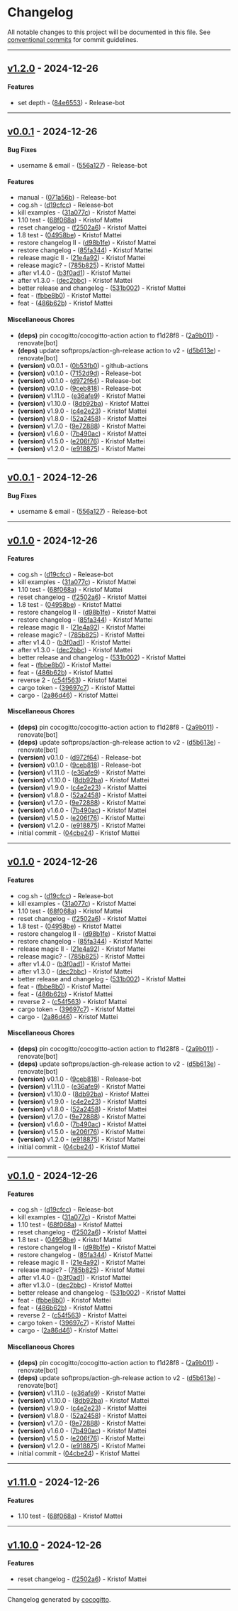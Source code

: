 # Changelog
All notable changes to this project will be documented in this file. See [conventional commits](https://www.conventionalcommits.org/) for commit guidelines.

- - -
## [v1.2.0](https://github.com/kristof-mattei/km-crates-publish-test/compare/v0.0.1..v1.2.0) - 2024-12-26
#### Features
- set depth - ([84e6553](https://github.com/kristof-mattei/km-crates-publish-test/commit/84e655349798d2104e7d4689ccce40e9daaeffa4)) - Release-bot

- - -

## [v0.0.1](https://github.com/kristof-mattei/km-crates-publish-test/compare/486b62bff111c0c66fda9d4b8909e04d2bcceb1c..v0.0.1) - 2024-12-26
#### Bug Fixes
- username & email - ([556a127](https://github.com/kristof-mattei/km-crates-publish-test/commit/556a1274fd094a132c6069119fd43005b9f74ec9)) - Release-bot
#### Features
- manual - ([071a56b](https://github.com/kristof-mattei/km-crates-publish-test/commit/071a56b2fe6c97cefd2b79da1db518cc3c43ad53)) - Release-bot
- cog.sh - ([d19cfcc](https://github.com/kristof-mattei/km-crates-publish-test/commit/d19cfcc0ffc90946df3cc53aeb5d1f3304d1764c)) - Release-bot
- kill examples - ([31a077c](https://github.com/kristof-mattei/km-crates-publish-test/commit/31a077cc642377647082966def5850f6a66eecf6)) - Kristof Mattei
- 1.10 test - ([68f068a](https://github.com/kristof-mattei/km-crates-publish-test/commit/68f068aef50df0fb6bb2301c1efd74e65f3615a5)) - Kristof Mattei
- reset changelog - ([f2502a6](https://github.com/kristof-mattei/km-crates-publish-test/commit/f2502a6613238071429bd43b7e93a7b6138e9b16)) - Kristof Mattei
- 1.8 test - ([04958be](https://github.com/kristof-mattei/km-crates-publish-test/commit/04958bed785718637a4c206a4b9a5db40dd86203)) - Kristof Mattei
- restore changelog II - ([d98b1fe](https://github.com/kristof-mattei/km-crates-publish-test/commit/d98b1fe266ac8d1dff5a39139a23e9cf9fb4ddbe)) - Kristof Mattei
- restore changelog - ([85fa344](https://github.com/kristof-mattei/km-crates-publish-test/commit/85fa34460543832b3db05668fab38347bdb878e3)) - Kristof Mattei
- release magic II - ([21e4a92](https://github.com/kristof-mattei/km-crates-publish-test/commit/21e4a9258464b679d9b7352fd86ed86b4fce590c)) - Kristof Mattei
- release magic? - ([785b825](https://github.com/kristof-mattei/km-crates-publish-test/commit/785b825eff3bcd251692784fe0a162fe3a3cb662)) - Kristof Mattei
- after v1.4.0 - ([b3f0ad1](https://github.com/kristof-mattei/km-crates-publish-test/commit/b3f0ad1bc8cc5a03c3c40ec6ebfb6d7805fb2f03)) - Kristof Mattei
- after v1.3.0 - ([dec2bbc](https://github.com/kristof-mattei/km-crates-publish-test/commit/dec2bbc23a1cbe8585c18f7f0f1469406e526069)) - Kristof Mattei
- better release and changelog - ([531b002](https://github.com/kristof-mattei/km-crates-publish-test/commit/531b0027df8b6e61fa9a940cb130e061647b5a19)) - Kristof Mattei
- feat - ([fbbe8b0](https://github.com/kristof-mattei/km-crates-publish-test/commit/fbbe8b0054efcccaec52ad419cce9fe767b4afa6)) - Kristof Mattei
- feat - ([486b62b](https://github.com/kristof-mattei/km-crates-publish-test/commit/486b62bff111c0c66fda9d4b8909e04d2bcceb1c)) - Kristof Mattei
#### Miscellaneous Chores
- **(deps)** pin cocogitto/cocogitto-action action to f1d28f8 - ([2a9b011](https://github.com/kristof-mattei/km-crates-publish-test/commit/2a9b0119461d17cd2c90b7042d5f3735f0cb3273)) - renovate[bot]
- **(deps)** update softprops/action-gh-release action to v2 - ([d5b613e](https://github.com/kristof-mattei/km-crates-publish-test/commit/d5b613e0f9e7f11c90b3d0a2af8d33b30878ad69)) - renovate[bot]
- **(version)** v0.0.1 - ([0b53fb0](https://github.com/kristof-mattei/km-crates-publish-test/commit/0b53fb0c7784dfe012f4275ecec19043d96b0fbc)) - github-actions
- **(version)** v0.1.0 - ([7152d9d](https://github.com/kristof-mattei/km-crates-publish-test/commit/7152d9d46f541b5e145a5efee8bbbb54d89fa470)) - Release-bot
- **(version)** v0.1.0 - ([d972f64](https://github.com/kristof-mattei/km-crates-publish-test/commit/d972f647510d2973874a5ea1052c7f389ee06f7a)) - Release-bot
- **(version)** v0.1.0 - ([9ceb818](https://github.com/kristof-mattei/km-crates-publish-test/commit/9ceb818e1753b82f31a8395dbf367a1ded186929)) - Release-bot
- **(version)** v1.11.0 - ([e36afe9](https://github.com/kristof-mattei/km-crates-publish-test/commit/e36afe9d20ce58a32259e38cabc9b1ddcce4244f)) - Kristof Mattei
- **(version)** v1.10.0 - ([8db92ba](https://github.com/kristof-mattei/km-crates-publish-test/commit/8db92ba28c2f2b45e68f64bf8a042a0ff8107816)) - Kristof Mattei
- **(version)** v1.9.0 - ([c4e2e23](https://github.com/kristof-mattei/km-crates-publish-test/commit/c4e2e234d8321e1be55dfc0c378f0ecf25842da2)) - Kristof Mattei
- **(version)** v1.8.0 - ([52a2458](https://github.com/kristof-mattei/km-crates-publish-test/commit/52a2458c3613494defc547e158ecd9ac13f57798)) - Kristof Mattei
- **(version)** v1.7.0 - ([9e72888](https://github.com/kristof-mattei/km-crates-publish-test/commit/9e72888e488f9ceb6948344d5589ce65049945d5)) - Kristof Mattei
- **(version)** v1.6.0 - ([7b490ac](https://github.com/kristof-mattei/km-crates-publish-test/commit/7b490acb5f41fd7bdcc034b5d6820c8fdf3568d0)) - Kristof Mattei
- **(version)** v1.5.0 - ([e206f76](https://github.com/kristof-mattei/km-crates-publish-test/commit/e206f76e58e60f4aacdabfa3fd02da7a4c6c08de)) - Kristof Mattei
- **(version)** v1.2.0 - ([e918875](https://github.com/kristof-mattei/km-crates-publish-test/commit/e918875cae488e73ec6f4c3576815d53eb0c99d6)) - Kristof Mattei

- - -

## [v0.0.1](https://github.com/kristof-mattei/km-crates-publish-test/compare/556a1274fd094a132c6069119fd43005b9f74ec9..v0.0.1) - 2024-12-26
#### Bug Fixes
- username & email - ([556a127](https://github.com/kristof-mattei/km-crates-publish-test/commit/556a1274fd094a132c6069119fd43005b9f74ec9)) - Release-bot

- - -

## [v0.1.0](https://github.com/kristof-mattei/km-crates-publish-test/compare/04cbe24abcecd736b9c6a3087da2e0f7424debb4..v0.1.0) - 2024-12-26
#### Features
- cog.sh - ([d19cfcc](https://github.com/kristof-mattei/km-crates-publish-test/commit/d19cfcc0ffc90946df3cc53aeb5d1f3304d1764c)) - Release-bot
- kill examples - ([31a077c](https://github.com/kristof-mattei/km-crates-publish-test/commit/31a077cc642377647082966def5850f6a66eecf6)) - Kristof Mattei
- 1.10 test - ([68f068a](https://github.com/kristof-mattei/km-crates-publish-test/commit/68f068aef50df0fb6bb2301c1efd74e65f3615a5)) - Kristof Mattei
- reset changelog - ([f2502a6](https://github.com/kristof-mattei/km-crates-publish-test/commit/f2502a6613238071429bd43b7e93a7b6138e9b16)) - Kristof Mattei
- 1.8 test - ([04958be](https://github.com/kristof-mattei/km-crates-publish-test/commit/04958bed785718637a4c206a4b9a5db40dd86203)) - Kristof Mattei
- restore changelog II - ([d98b1fe](https://github.com/kristof-mattei/km-crates-publish-test/commit/d98b1fe266ac8d1dff5a39139a23e9cf9fb4ddbe)) - Kristof Mattei
- restore changelog - ([85fa344](https://github.com/kristof-mattei/km-crates-publish-test/commit/85fa34460543832b3db05668fab38347bdb878e3)) - Kristof Mattei
- release magic II - ([21e4a92](https://github.com/kristof-mattei/km-crates-publish-test/commit/21e4a9258464b679d9b7352fd86ed86b4fce590c)) - Kristof Mattei
- release magic? - ([785b825](https://github.com/kristof-mattei/km-crates-publish-test/commit/785b825eff3bcd251692784fe0a162fe3a3cb662)) - Kristof Mattei
- after v1.4.0 - ([b3f0ad1](https://github.com/kristof-mattei/km-crates-publish-test/commit/b3f0ad1bc8cc5a03c3c40ec6ebfb6d7805fb2f03)) - Kristof Mattei
- after v1.3.0 - ([dec2bbc](https://github.com/kristof-mattei/km-crates-publish-test/commit/dec2bbc23a1cbe8585c18f7f0f1469406e526069)) - Kristof Mattei
- better release and changelog - ([531b002](https://github.com/kristof-mattei/km-crates-publish-test/commit/531b0027df8b6e61fa9a940cb130e061647b5a19)) - Kristof Mattei
- feat - ([fbbe8b0](https://github.com/kristof-mattei/km-crates-publish-test/commit/fbbe8b0054efcccaec52ad419cce9fe767b4afa6)) - Kristof Mattei
- feat - ([486b62b](https://github.com/kristof-mattei/km-crates-publish-test/commit/486b62bff111c0c66fda9d4b8909e04d2bcceb1c)) - Kristof Mattei
- reverse 2 - ([c54f563](https://github.com/kristof-mattei/km-crates-publish-test/commit/c54f563772ad06efa22fb71e0db69d6501724c1b)) - Kristof Mattei
- cargo token - ([39697c7](https://github.com/kristof-mattei/km-crates-publish-test/commit/39697c7ce613fd9f98a758a6a1b3988f90ab0414)) - Kristof Mattei
- cargo - ([2a86d46](https://github.com/kristof-mattei/km-crates-publish-test/commit/2a86d462e0a1037e2bb78ee30ed1002471b2acc3)) - Kristof Mattei
#### Miscellaneous Chores
- **(deps)** pin cocogitto/cocogitto-action action to f1d28f8 - ([2a9b011](https://github.com/kristof-mattei/km-crates-publish-test/commit/2a9b0119461d17cd2c90b7042d5f3735f0cb3273)) - renovate[bot]
- **(deps)** update softprops/action-gh-release action to v2 - ([d5b613e](https://github.com/kristof-mattei/km-crates-publish-test/commit/d5b613e0f9e7f11c90b3d0a2af8d33b30878ad69)) - renovate[bot]
- **(version)** v0.1.0 - ([d972f64](https://github.com/kristof-mattei/km-crates-publish-test/commit/d972f647510d2973874a5ea1052c7f389ee06f7a)) - Release-bot
- **(version)** v0.1.0 - ([9ceb818](https://github.com/kristof-mattei/km-crates-publish-test/commit/9ceb818e1753b82f31a8395dbf367a1ded186929)) - Release-bot
- **(version)** v1.11.0 - ([e36afe9](https://github.com/kristof-mattei/km-crates-publish-test/commit/e36afe9d20ce58a32259e38cabc9b1ddcce4244f)) - Kristof Mattei
- **(version)** v1.10.0 - ([8db92ba](https://github.com/kristof-mattei/km-crates-publish-test/commit/8db92ba28c2f2b45e68f64bf8a042a0ff8107816)) - Kristof Mattei
- **(version)** v1.9.0 - ([c4e2e23](https://github.com/kristof-mattei/km-crates-publish-test/commit/c4e2e234d8321e1be55dfc0c378f0ecf25842da2)) - Kristof Mattei
- **(version)** v1.8.0 - ([52a2458](https://github.com/kristof-mattei/km-crates-publish-test/commit/52a2458c3613494defc547e158ecd9ac13f57798)) - Kristof Mattei
- **(version)** v1.7.0 - ([9e72888](https://github.com/kristof-mattei/km-crates-publish-test/commit/9e72888e488f9ceb6948344d5589ce65049945d5)) - Kristof Mattei
- **(version)** v1.6.0 - ([7b490ac](https://github.com/kristof-mattei/km-crates-publish-test/commit/7b490acb5f41fd7bdcc034b5d6820c8fdf3568d0)) - Kristof Mattei
- **(version)** v1.5.0 - ([e206f76](https://github.com/kristof-mattei/km-crates-publish-test/commit/e206f76e58e60f4aacdabfa3fd02da7a4c6c08de)) - Kristof Mattei
- **(version)** v1.2.0 - ([e918875](https://github.com/kristof-mattei/km-crates-publish-test/commit/e918875cae488e73ec6f4c3576815d53eb0c99d6)) - Kristof Mattei
- initial commit - ([04cbe24](https://github.com/kristof-mattei/km-crates-publish-test/commit/04cbe24abcecd736b9c6a3087da2e0f7424debb4)) - Kristof Mattei

- - -

## [v0.1.0](https://github.com/kristof-mattei/km-crates-publish-test/compare/04cbe24abcecd736b9c6a3087da2e0f7424debb4..v0.1.0) - 2024-12-26
#### Features
- cog.sh - ([d19cfcc](https://github.com/kristof-mattei/km-crates-publish-test/commit/d19cfcc0ffc90946df3cc53aeb5d1f3304d1764c)) - Release-bot
- kill examples - ([31a077c](https://github.com/kristof-mattei/km-crates-publish-test/commit/31a077cc642377647082966def5850f6a66eecf6)) - Kristof Mattei
- 1.10 test - ([68f068a](https://github.com/kristof-mattei/km-crates-publish-test/commit/68f068aef50df0fb6bb2301c1efd74e65f3615a5)) - Kristof Mattei
- reset changelog - ([f2502a6](https://github.com/kristof-mattei/km-crates-publish-test/commit/f2502a6613238071429bd43b7e93a7b6138e9b16)) - Kristof Mattei
- 1.8 test - ([04958be](https://github.com/kristof-mattei/km-crates-publish-test/commit/04958bed785718637a4c206a4b9a5db40dd86203)) - Kristof Mattei
- restore changelog II - ([d98b1fe](https://github.com/kristof-mattei/km-crates-publish-test/commit/d98b1fe266ac8d1dff5a39139a23e9cf9fb4ddbe)) - Kristof Mattei
- restore changelog - ([85fa344](https://github.com/kristof-mattei/km-crates-publish-test/commit/85fa34460543832b3db05668fab38347bdb878e3)) - Kristof Mattei
- release magic II - ([21e4a92](https://github.com/kristof-mattei/km-crates-publish-test/commit/21e4a9258464b679d9b7352fd86ed86b4fce590c)) - Kristof Mattei
- release magic? - ([785b825](https://github.com/kristof-mattei/km-crates-publish-test/commit/785b825eff3bcd251692784fe0a162fe3a3cb662)) - Kristof Mattei
- after v1.4.0 - ([b3f0ad1](https://github.com/kristof-mattei/km-crates-publish-test/commit/b3f0ad1bc8cc5a03c3c40ec6ebfb6d7805fb2f03)) - Kristof Mattei
- after v1.3.0 - ([dec2bbc](https://github.com/kristof-mattei/km-crates-publish-test/commit/dec2bbc23a1cbe8585c18f7f0f1469406e526069)) - Kristof Mattei
- better release and changelog - ([531b002](https://github.com/kristof-mattei/km-crates-publish-test/commit/531b0027df8b6e61fa9a940cb130e061647b5a19)) - Kristof Mattei
- feat - ([fbbe8b0](https://github.com/kristof-mattei/km-crates-publish-test/commit/fbbe8b0054efcccaec52ad419cce9fe767b4afa6)) - Kristof Mattei
- feat - ([486b62b](https://github.com/kristof-mattei/km-crates-publish-test/commit/486b62bff111c0c66fda9d4b8909e04d2bcceb1c)) - Kristof Mattei
- reverse 2 - ([c54f563](https://github.com/kristof-mattei/km-crates-publish-test/commit/c54f563772ad06efa22fb71e0db69d6501724c1b)) - Kristof Mattei
- cargo token - ([39697c7](https://github.com/kristof-mattei/km-crates-publish-test/commit/39697c7ce613fd9f98a758a6a1b3988f90ab0414)) - Kristof Mattei
- cargo - ([2a86d46](https://github.com/kristof-mattei/km-crates-publish-test/commit/2a86d462e0a1037e2bb78ee30ed1002471b2acc3)) - Kristof Mattei
#### Miscellaneous Chores
- **(deps)** pin cocogitto/cocogitto-action action to f1d28f8 - ([2a9b011](https://github.com/kristof-mattei/km-crates-publish-test/commit/2a9b0119461d17cd2c90b7042d5f3735f0cb3273)) - renovate[bot]
- **(deps)** update softprops/action-gh-release action to v2 - ([d5b613e](https://github.com/kristof-mattei/km-crates-publish-test/commit/d5b613e0f9e7f11c90b3d0a2af8d33b30878ad69)) - renovate[bot]
- **(version)** v0.1.0 - ([9ceb818](https://github.com/kristof-mattei/km-crates-publish-test/commit/9ceb818e1753b82f31a8395dbf367a1ded186929)) - Release-bot
- **(version)** v1.11.0 - ([e36afe9](https://github.com/kristof-mattei/km-crates-publish-test/commit/e36afe9d20ce58a32259e38cabc9b1ddcce4244f)) - Kristof Mattei
- **(version)** v1.10.0 - ([8db92ba](https://github.com/kristof-mattei/km-crates-publish-test/commit/8db92ba28c2f2b45e68f64bf8a042a0ff8107816)) - Kristof Mattei
- **(version)** v1.9.0 - ([c4e2e23](https://github.com/kristof-mattei/km-crates-publish-test/commit/c4e2e234d8321e1be55dfc0c378f0ecf25842da2)) - Kristof Mattei
- **(version)** v1.8.0 - ([52a2458](https://github.com/kristof-mattei/km-crates-publish-test/commit/52a2458c3613494defc547e158ecd9ac13f57798)) - Kristof Mattei
- **(version)** v1.7.0 - ([9e72888](https://github.com/kristof-mattei/km-crates-publish-test/commit/9e72888e488f9ceb6948344d5589ce65049945d5)) - Kristof Mattei
- **(version)** v1.6.0 - ([7b490ac](https://github.com/kristof-mattei/km-crates-publish-test/commit/7b490acb5f41fd7bdcc034b5d6820c8fdf3568d0)) - Kristof Mattei
- **(version)** v1.5.0 - ([e206f76](https://github.com/kristof-mattei/km-crates-publish-test/commit/e206f76e58e60f4aacdabfa3fd02da7a4c6c08de)) - Kristof Mattei
- **(version)** v1.2.0 - ([e918875](https://github.com/kristof-mattei/km-crates-publish-test/commit/e918875cae488e73ec6f4c3576815d53eb0c99d6)) - Kristof Mattei
- initial commit - ([04cbe24](https://github.com/kristof-mattei/km-crates-publish-test/commit/04cbe24abcecd736b9c6a3087da2e0f7424debb4)) - Kristof Mattei

- - -

## [v0.1.0](https://github.com/kristof-mattei/km-crates-publish-test/compare/04cbe24abcecd736b9c6a3087da2e0f7424debb4..v0.1.0) - 2024-12-26
#### Features
- cog.sh - ([d19cfcc](https://github.com/kristof-mattei/km-crates-publish-test/commit/d19cfcc0ffc90946df3cc53aeb5d1f3304d1764c)) - Release-bot
- kill examples - ([31a077c](https://github.com/kristof-mattei/km-crates-publish-test/commit/31a077cc642377647082966def5850f6a66eecf6)) - Kristof Mattei
- 1.10 test - ([68f068a](https://github.com/kristof-mattei/km-crates-publish-test/commit/68f068aef50df0fb6bb2301c1efd74e65f3615a5)) - Kristof Mattei
- reset changelog - ([f2502a6](https://github.com/kristof-mattei/km-crates-publish-test/commit/f2502a6613238071429bd43b7e93a7b6138e9b16)) - Kristof Mattei
- 1.8 test - ([04958be](https://github.com/kristof-mattei/km-crates-publish-test/commit/04958bed785718637a4c206a4b9a5db40dd86203)) - Kristof Mattei
- restore changelog II - ([d98b1fe](https://github.com/kristof-mattei/km-crates-publish-test/commit/d98b1fe266ac8d1dff5a39139a23e9cf9fb4ddbe)) - Kristof Mattei
- restore changelog - ([85fa344](https://github.com/kristof-mattei/km-crates-publish-test/commit/85fa34460543832b3db05668fab38347bdb878e3)) - Kristof Mattei
- release magic II - ([21e4a92](https://github.com/kristof-mattei/km-crates-publish-test/commit/21e4a9258464b679d9b7352fd86ed86b4fce590c)) - Kristof Mattei
- release magic? - ([785b825](https://github.com/kristof-mattei/km-crates-publish-test/commit/785b825eff3bcd251692784fe0a162fe3a3cb662)) - Kristof Mattei
- after v1.4.0 - ([b3f0ad1](https://github.com/kristof-mattei/km-crates-publish-test/commit/b3f0ad1bc8cc5a03c3c40ec6ebfb6d7805fb2f03)) - Kristof Mattei
- after v1.3.0 - ([dec2bbc](https://github.com/kristof-mattei/km-crates-publish-test/commit/dec2bbc23a1cbe8585c18f7f0f1469406e526069)) - Kristof Mattei
- better release and changelog - ([531b002](https://github.com/kristof-mattei/km-crates-publish-test/commit/531b0027df8b6e61fa9a940cb130e061647b5a19)) - Kristof Mattei
- feat - ([fbbe8b0](https://github.com/kristof-mattei/km-crates-publish-test/commit/fbbe8b0054efcccaec52ad419cce9fe767b4afa6)) - Kristof Mattei
- feat - ([486b62b](https://github.com/kristof-mattei/km-crates-publish-test/commit/486b62bff111c0c66fda9d4b8909e04d2bcceb1c)) - Kristof Mattei
- reverse 2 - ([c54f563](https://github.com/kristof-mattei/km-crates-publish-test/commit/c54f563772ad06efa22fb71e0db69d6501724c1b)) - Kristof Mattei
- cargo token - ([39697c7](https://github.com/kristof-mattei/km-crates-publish-test/commit/39697c7ce613fd9f98a758a6a1b3988f90ab0414)) - Kristof Mattei
- cargo - ([2a86d46](https://github.com/kristof-mattei/km-crates-publish-test/commit/2a86d462e0a1037e2bb78ee30ed1002471b2acc3)) - Kristof Mattei
#### Miscellaneous Chores
- **(deps)** pin cocogitto/cocogitto-action action to f1d28f8 - ([2a9b011](https://github.com/kristof-mattei/km-crates-publish-test/commit/2a9b0119461d17cd2c90b7042d5f3735f0cb3273)) - renovate[bot]
- **(deps)** update softprops/action-gh-release action to v2 - ([d5b613e](https://github.com/kristof-mattei/km-crates-publish-test/commit/d5b613e0f9e7f11c90b3d0a2af8d33b30878ad69)) - renovate[bot]
- **(version)** v1.11.0 - ([e36afe9](https://github.com/kristof-mattei/km-crates-publish-test/commit/e36afe9d20ce58a32259e38cabc9b1ddcce4244f)) - Kristof Mattei
- **(version)** v1.10.0 - ([8db92ba](https://github.com/kristof-mattei/km-crates-publish-test/commit/8db92ba28c2f2b45e68f64bf8a042a0ff8107816)) - Kristof Mattei
- **(version)** v1.9.0 - ([c4e2e23](https://github.com/kristof-mattei/km-crates-publish-test/commit/c4e2e234d8321e1be55dfc0c378f0ecf25842da2)) - Kristof Mattei
- **(version)** v1.8.0 - ([52a2458](https://github.com/kristof-mattei/km-crates-publish-test/commit/52a2458c3613494defc547e158ecd9ac13f57798)) - Kristof Mattei
- **(version)** v1.7.0 - ([9e72888](https://github.com/kristof-mattei/km-crates-publish-test/commit/9e72888e488f9ceb6948344d5589ce65049945d5)) - Kristof Mattei
- **(version)** v1.6.0 - ([7b490ac](https://github.com/kristof-mattei/km-crates-publish-test/commit/7b490acb5f41fd7bdcc034b5d6820c8fdf3568d0)) - Kristof Mattei
- **(version)** v1.5.0 - ([e206f76](https://github.com/kristof-mattei/km-crates-publish-test/commit/e206f76e58e60f4aacdabfa3fd02da7a4c6c08de)) - Kristof Mattei
- **(version)** v1.2.0 - ([e918875](https://github.com/kristof-mattei/km-crates-publish-test/commit/e918875cae488e73ec6f4c3576815d53eb0c99d6)) - Kristof Mattei
- initial commit - ([04cbe24](https://github.com/kristof-mattei/km-crates-publish-test/commit/04cbe24abcecd736b9c6a3087da2e0f7424debb4)) - Kristof Mattei

- - -

## [v1.11.0](https://github.com/kristof-mattei/km-crates-publish-test/compare/68f068aef50df0fb6bb2301c1efd74e65f3615a5..v1.11.0) - 2024-12-26
#### Features
- 1.10 test - ([68f068a](https://github.com/kristof-mattei/km-crates-publish-test/commit/68f068aef50df0fb6bb2301c1efd74e65f3615a5)) - Kristof Mattei

- - -

## [v1.10.0](https://github.com/kristof-mattei/km-crates-publish-test/compare/f2502a6613238071429bd43b7e93a7b6138e9b16..v1.10.0) - 2024-12-26
#### Features
- reset changelog - ([f2502a6](https://github.com/kristof-mattei/km-crates-publish-test/commit/f2502a6613238071429bd43b7e93a7b6138e9b16)) - Kristof Mattei

- - -

Changelog generated by [cocogitto](https://github.com/cocogitto/cocogitto).